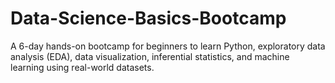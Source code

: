 # Data-Science-Basics-Bootcamp
A 6-day hands-on bootcamp for beginners to learn Python, exploratory data analysis (EDA), data visualization, inferential statistics, and machine learning using real-world datasets.
